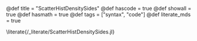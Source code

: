 @def title = "ScatterHistDensitySides"
@def hascode = true
@def showall = true
@def hasmath = true
@def tags = ["syntax", "code"]
@def literate_mds = true

\literate{/_literate/ScatterHistDensitySides.jl}
